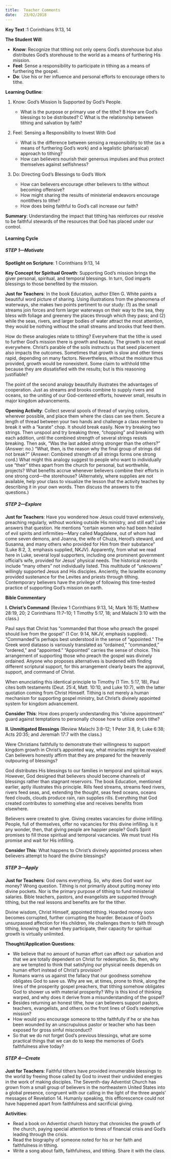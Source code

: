 ```yaml
---
title:  Teacher Comments
date:   23/02/2018
---
```


**Key Text** :1 Corinthians 9:13, 14 

**The Student Will**: 

- **Know**: Recognize that tithing not only opens God’s storehouse but also distributes God’s storehouse to the world as a means of furthering His mission.
- **Feel**: Sense a responsibility to participate in tithing as a means of furthering the gospel.
- **Do**: Use his or her influence and personal efforts to encourage others to tithe. 

**Learning Outline**: 

1. Know: God’s Mission Is Supported by God’s People. 
	+ What is the purpose or primary use of the tithe? B How are God’s blessings to be distributed? C What is the relationship between tithing and salvation by faith? 

2. Feel: Sensing a Responsibility to Invest With God 
	+ What is the difference between sensing a responsibility to tithe (as a means of furthering God’s work) and a legalistic (pharisaical) approach to tithing? 
	+ How can believers nourish their generous impulses and thus protect themselves against selfishness? 

3. Do: Directing God’s Blessings to God’s Work 
	+ How can believers encourage other believers to tithe without becoming offensive? 
	+ How might sharing the results of ministerial endeavors encourage nontithers to tithe? 
	+ How does being faithful to God’s call increase our faith? 

**Summary**: Understanding the impact that tithing has reinforces our resolve to be faithful stewards of the resources that God has placed under our control. 

#### Learning Cycle 

##### STEP 1—Motivate 

**Spotlight on Scripture**: 1 Corinthians 9:13, 14 

**Key Concept for Spiritual Growth**: Supporting God’s mission brings the giver personal, spiritual, and temporal blessings. In turn, God imparts blessings to those benefited by the mission. 

**Just for Teachers**: In the book Education, author Ellen G. White paints a beautiful word picture of sharing. Using illustrations from the phenomena of waterways, she makes two points pertinent to our study: (1) as the small streams join forces and form larger waterways on their way to the sea, they bless with foliage and greenery the places through which they pass; and (2) while the seas, rivers, and larger bodies of water attract the most attention, they would be nothing without the small streams and brooks that feed them. 

How do these analogies relate to tithing? Everywhere that the tithe is used to further God’s mission there is growth and beauty. The growth is not equal everywhere. Christ’s parable of the soils instructs us that seed placement also impacts the outcomes. Sometimes that growth is slow and other times rapid, depending on many factors. Nevertheless, without the moisture thus provided, growth would be nonexistent. Some claim to withhold tithe because they are dissatisfied with the results; but is this reasoning justifiable? 

The point of the second analogy beautifully illustrates the advantages of cooperation. Just as streams and brooks combine to supply rivers and oceans, so the uniting of our God-centered efforts, however small, results in major kingdom advancements. 

**Opening Activity**: Collect several spools of thread of varying colors, wherever possible, and place them where the class can see them. Secure a length of thread between your two hands and challenge a class member to break it with a “karate” chop. It should break easily. Now try breaking two strings. Then unspool and try breaking three, “chopping” and breaking with each addition, until the combined strength of several strings resists breaking. Then ask, “Was the last added string stronger than the others?” (Answer: no.) “What, then, is the reason why the final group of strings did not break?” (Answer: Combined strength of all strings forms one strong cord.) What might this analogy suggest to people who want to individually use “their” tithes apart from the church for personal, but worthwhile, projects? What benefits accrue whenever believers combine their efforts in one strong cord—the storehouse? (Alternately, where supplies are not available, help your class to visualize the lesson that the activity teaches by describing it in your own words. Then discuss the answers to the questions.) 

##### STEP 2—Explore 

**Just for Teachers**: Have you wondered how Jesus could travel extensively, preaching regularly, without working outside His ministry, and still eat? Luke answers that question. He mentions “certain women who had been healed of evil spirits and infirmities—Mary called Magdalene, out of whom had come seven demons, and Joanna, the wife of Chuza, Herod’s steward, and Susanna, and many others who provided for Him from their substance” (Luke 8:2, 3, emphasis supplied, NKJV). Apparently, from what we read here in Luke, several loyal supporters, including one prominent government official’s wife, provided for Jesus’ physical needs. The historical records include “many others” not individually listed. This multitude of “unknowns” willingly supported Jesus and His disciples. Anciently, the Israelite economy provided sustenance for the Levites and priests through tithing. Contemporary believers have the privilege of following this time-tested practice of supporting God’s mission on earth. 

**Bible Commentary** 

**I. Christ’s Command** (Review 1 Corinthians 9:13, 14; Mark 16:15; Matthew 28:19, 20; 2 Corinthians 11:7–10; 1 Timothy 5:17, 18; and Malachi 3:10 with the class.) 

Paul says that Christ has “commanded that those who preach the gospel should live from the gospel” (1 Cor. 9:14, NKJV, emphasis supplied). “Commanded”is perhaps best understood in the sense of “appointed.” The Greek word diatasso is variously translated as “ordained,” “commanded,” “ordered,” and “appointed.” “Appointed” carries the sense of choice. This arrangement of supporting those who preach the gospel was divinely ordained. Anyone who proposes alternatives is burdened with finding different scriptural support, for this arrangement clearly bears the approval, support, and command of Christ. 

When enunciating this identical principle to Timothy (1 Tim. 5:17, 18), Paul cites both testaments (Deut. 25:4, Matt. 10:10, and Luke 10:7), with the latter quotation coming from Christ Himself. Tithing is not merely a human mechanism for supporting gospel ministry, but Christ’s divinely appointed system for kingdom advancement. 

**Consider This**: How does properly understanding this “divine appointment” guard against temptations to personally choose how to utilize one’s tithe? 

**II. Unmitigated Blessings** (Review Malachi 3:8–12; 1 Peter 3:8, 9; Luke 6:38; Acts 20:35; and Jeremiah 17:7 with the class.) 

Were Christians faithfully to demonstrate their willingness to support kingdom growth in Christ’s appointed way, what miracles might be revealed! Can believers honestly affirm that they are prepared for the heavenly outpouring of blessings? 

God distributes His blessings to our families in temporal and spiritual ways. However, God designed that believers should become channels of blessings rather than stagnant reservoirs. The book Education, mentioned earlier, aptly illustrates this principle. Rills feed streams, streams feed rivers, rivers feed seas, and, extending the thought, seas feed oceans, oceans feed clouds, clouds produce rain, rain supplies rills. Everything that God created contributes to something else and receives benefits from elsewhere. 

Believers were created to give. Giving creates vacancies for divine infilling. People, full of themselves, offer no vacancies for this divine infilling. Is it any wonder, then, that giving people are happier people? God’s Spirit promises to fill those spiritual and temporal vacancies. We must trust His promise and wait for His infilling. 

**Consider This**: What happens to Christ’s divinely appointed process when believers attempt to hoard the divine blessings? 

##### STEP 3—Apply 

**Just for Teachers**: God owns everything. So, why does God want our money? Wrong question. Tithing is not primarily about putting money into divine pockets. Nor is the primary purpose of tithing to fund ministerial salaries. Bible teachers, pastors, and evangelists are supported through tithing, but the real lessons and benefits are for the tither. 

Divine wisdom, Christ Himself, appointed tithing. Hoarded money soon becomes corrupted, further corrupting the hoarder. Because of God’s unsurpassed affection for His children, He challenges them to faith through tithing, knowing that when they participate, their capacity for spiritual growth is virtually unlimited. 

**Thought/Application Questions**: 

- We believe that no amount of human effort can affect our salvation and that we are totally dependent on Christ for redemption. So, then, why are we tempted to think that satisfying our physical needs depends on human effort instead of Christ’s provision? 
- Romans warns us against the fallacy that our goodness somehow obligates God to save us. Why are we, at times, prone to think, along the lines of the prosperity gospel preachers, that tithing somehow obligates God to shower us with material prosperity? Why is this kind of thinking warped, and why does it derive from a misunderstanding of the gospel? 
- Besides returning an honest tithe, how can believers support pastors, teachers, evangelists, and others on the front lines of God’s redemptive mission? 
- How would you encourage someone to tithe faithfully if he or she has been wounded by an unscrupulous pastor or teacher who has been exposed for gross sinful misconduct? 
- So that we do not forget God’s previous blessings, what are some practical things that we can do to keep the memories of God’s faithfulness alive today? 

##### STEP 4—Create 

**Just for Teachers**: Faithful tithers have provided innumerable blessings to the world by freeing those called by God to invest their undivided energies in the work of making disciples. The Seventh-day Adventist Church has grown from a small group of believers in the northeastern United States into a global presence, congruent with our calling in the light of the three angels’ messages of Revelation 14. Humanly speaking, this efflorescence could not have happened apart from faithfulness and sacrificial giving. 

**Activities**: 

- Read a book on Adventist church history that chronicles the growth of the church, paying special attention to times of financial crisis and God’s leading through the crisis. 
- Read the biography of someone noted for his or her faith and faithfulness in tithing. 
- Write a song about faith, faithfulness, and tithing. Share it with the class. 